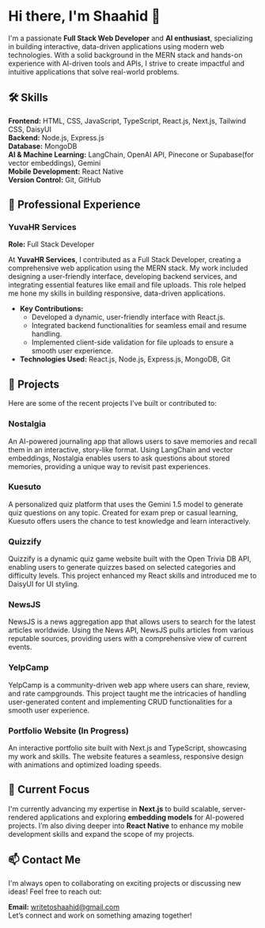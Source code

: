 # Hi there, I'm Shaahid 👋

I'm a passionate **Full Stack Web Developer** and **AI enthusiast**, specializing in building interactive, data-driven applications using modern web technologies. With a solid background in the MERN stack and hands-on experience with AI-driven tools and APIs, I strive to create impactful and intuitive applications that solve real-world problems.

## 🛠️ Skills

**Frontend:** HTML, CSS, JavaScript, TypeScript, React.js, Next.js, Tailwind CSS, DaisyUI  
**Backend:** Node.js, Express.js  
**Database:** MongoDB  
**AI & Machine Learning:** LangChain, OpenAI API, Pinecone or Supabase(for vector embeddings), Gemini  
**Mobile Development:** React Native  
**Version Control:** Git, GitHub  


## 💼 Professional Experience

### YuvaHR Services
**Role:** Full Stack Developer

At **YuvaHR Services**, I contributed as a Full Stack Developer, creating a comprehensive web application using the MERN stack. My work included designing a user-friendly interface, developing backend services, and integrating essential features like email and file uploads. This role helped me hone my skills in building responsive, data-driven applications.

- **Key Contributions:**
   - Developed a dynamic, user-friendly interface with React.js.
   - Integrated backend functionalities for seamless email and resume handling.
   - Implemented client-side validation for file uploads to ensure a smooth user experience.
- **Technologies Used:** React.js, Node.js, Express.js, MongoDB, Git

## 🌟 Projects

Here are some of the recent projects I've built or contributed to:

### **Nostalgia**
An AI-powered journaling app that allows users to save memories and recall them in an interactive, story-like format. Using LangChain and vector embeddings, Nostalgia enables users to ask questions about stored memories, providing a unique way to revisit past experiences.

### **Kuesuto**
A personalized quiz platform that uses the Gemini 1.5 model to generate quiz questions on any topic. Created for exam prep or casual learning, Kuesuto offers users the chance to test knowledge and learn interactively.

### **Quizzify**
Quizzify is a dynamic quiz game website built with the Open Trivia DB API, enabling users to generate quizzes based on selected categories and difficulty levels. This project enhanced my React skills and introduced me to DaisyUI for UI styling.

### **NewsJS**
NewsJS is a news aggregation app that allows users to search for the latest articles worldwide. Using the News API, NewsJS pulls articles from various reputable sources, providing users with a comprehensive view of current events.

### **YelpCamp**
YelpCamp is a community-driven web app where users can share, review, and rate campgrounds. This project taught me the intricacies of handling user-generated content and implementing CRUD functionalities for a smooth user experience.

### **Portfolio Website (In Progress)**
An interactive portfolio site built with Next.js and TypeScript, showcasing my work and skills. The website features a seamless, responsive design with animations and optimized loading speeds.

## 🎯 Current Focus

I'm currently advancing my expertise in **Next.js** to build scalable, server-rendered applications and exploring **embedding models** for AI-powered projects. I’m also diving deeper into **React Native** to enhance my mobile development skills and expand the scope of my projects.

## 📫 Contact Me

I'm always open to collaborating on exciting projects or discussing new ideas! Feel free to reach out:

**Email:** writetoshaahid@gmail.com  
Let’s connect and work on something amazing together!

